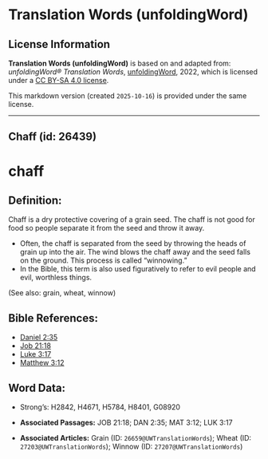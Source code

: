 # Translation Words (unfoldingWord)

## License Information

**Translation Words (unfoldingWord)** is based on and adapted from: _unfoldingWord® Translation Words_, [unfoldingWord](https://unfoldingword.org/utw), 2022, which is licensed under a [CC BY-SA 4.0 license](https://creativecommons.org/licenses/by-sa/4.0/legalcode.en).

This markdown version (created `2025-10-16`) is provided under the same license.



--------------------------------

## Chaff (id: 26439)

chaff
=====

Definition:
-----------

Chaff is a dry protective covering of a grain seed. The chaff is not good for food so people separate it from the seed and throw it away.

* Often, the chaff is separated from the seed by throwing the heads of grain up into the air. The wind blows the chaff away and the seed falls on the ground. This process is called “winnowing.”
* In the Bible, this term is also used figuratively to refer to evil people and evil, worthless things.

(See also: grain, wheat, winnow)

Bible References:
-----------------

* [Daniel 2:35](https://ref.ly/Dan2:35)
* [Job 21:18](https://ref.ly/Job21:18)
* [Luke 3:17](https://ref.ly/Luke3:17)
* [Matthew 3:12](https://ref.ly/Matt3:12)

Word Data:
----------

* Strong’s: H2842, H4671, H5784, H8401, G08920

* **Associated Passages:** JOB 21:18; DAN 2:35; MAT 3:12; LUK 3:17
* **Associated Articles:** Grain (ID: `26659@UWTranslationWords`); Wheat (ID: `27203@UWTranslationWords`); Winnow (ID: `27207@UWTranslationWords`)

